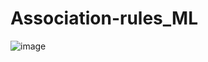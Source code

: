 # Association-rules_ML
![image](https://github.com/user-attachments/assets/509b9b07-9030-4617-8d0e-cb2f2749a6df)
